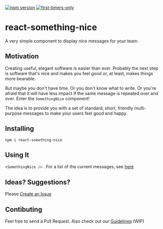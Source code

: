 [![npm version](https://badge.fury.io/js/react-something-nice.svg)](https://badge.fury.io/js/react-something-nice)
[![first-timers-only](https://img.shields.io/badge/first--timers--only-friendly-blue.svg?style=flat-square)](https://www.firsttimersonly.com/)

# react-something-nice

A very simple component to display nice messages for your team.

## Motivation

Creating useful, elegant software is easier than ever. Probably the next step is software that's nice and
makes you feel good or, at least, makes things more bearable.

But maybe you don't have time. Or you don't know what to write. Or you're afraid that it will have less
impact if the same message is repeated over and over. Enter the `SomethingNice` component!

The idea is to provide you with a set of standard, short, friendly multi-purpose messages to make your users
feel good and happy.

## Installing

`npm i react-something-nice`

## Using It

`<SomethingNice />` . For a list of the current messages, see 
[here](https://github.com/xnt/react-something-nice/blob/e3b2d7ab17095dd5b0026f61538981a214594f54/src/messages.js#L3)

## Ideas? Suggestions?

Please [Create an Issue](https://github.com/xnt/react-something-nice/issues)

## Contibuting

Feel free to send a Pull Request. Also check out our 
[Guidelines](https://github.com/xnt/react-something-nice/blob/master/CONTRIBUTING.md) (WIP)

